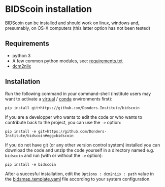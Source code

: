 # BIDScoin installation

BIDScoin can be installed and should work on linux, windows and, presumably, on OS-X computers (this latter option has not been tested)

## Requirements
- python 3
- A few common python modules, see: [requirements.txt](../requirements.txt)
- [dcm2niix](https://github.com/rordenlab/dcm2niix)

## Installation
Run the following command in your command-shell (institute users may want to activate a [virtual](https://docs.python.org/3.6/tutorial/venv.html) / [conda](https://conda.io/docs/user-guide/tasks/manage-environments.html) environments first):

    pip install git+https://github.com/Donders-Institute/bidscoin

If you are a developper who wants to edit the code or who wants to contribute back to the project, you can use the `-e` option:

    pip install -e git+https://github.com/Donders-Institute/bidscoin#egg=bidscoin
    
If you do not have git (or any other version control system) installed you can download the code and unzip the code yourself in a directory named e.g. `bidscoin` and run (with or without the `-e` option):

    pip install -e bidscoin

After a succesful installation, edit the `Options : dcm2niix : path` value in the [bidsmap_template.yaml](../heuristics/bidsmap_template.yaml) file according to your system configuration.
